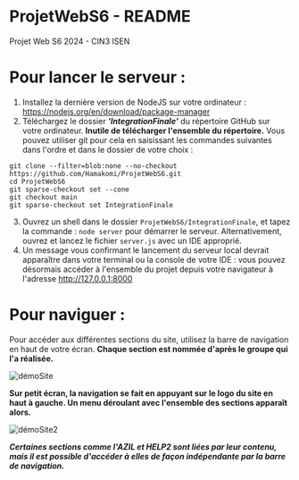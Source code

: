 # ProjetWebS6 - README
Projet Web S6 2024 - CIN3 ISEN

# __Pour lancer le serveur :__
  1) Installez la dernière version de NodeJS sur votre ordinateur : https://nodejs.org/en/download/package-manager
  2) Téléchargez le dossier ***'IntegrationFinale'*** du répertoire GitHub sur votre ordinateur. __Inutile de télécharger l'ensemble du répertoire.__
  Vous pouvez utiliser git pour cela en saisissant les commandes suivantes dans l'ordre et dans le dossier de votre choix :
  ```
  git clone --filter=blob:none --no-checkout https://github.com/Hamakomi/ProjetWebS6.git
  cd ProjetWebS6
  git sparse-checkout set --cone
  git checkout main
  git sparse-checkout set IntegrationFinale
  ```
  3) Ouvrez un shell dans le dossier ```ProjetWebS6/IntegrationFinale```, et tapez la commande : ```node server``` pour   démarrer le serveur.
     Alternativement, ouvrez et lancez le fichier ```server.js``` avec un IDE approprié.
  5) Un message vous confirmant le lancement du serveur local devrait apparaître dans votre terminal ou la console de votre IDE : vous pouvez désormais accéder à l'ensemble du projet depuis votre navigateur à l'adresse http://127.0.0.1:8000

# __Pour naviguer :__
Pour accéder aux différentes sections du site, utilisez la barre de navigation en haut de votre écran.
__Chaque section est nommée d'après le groupe qui l'a réalisée.__

![démoSite](https://github.com/Hamakomi/ProjetWebS6/assets/81290969/2cea4dc1-5e42-4c2d-9566-0fce97c4194a)

__Sur petit écran, la navigation se fait en appuyant sur le logo du site en haut à gauche. Un menu déroulant avec l'ensemble des sections apparaît alors.__

![démoSite2](https://github.com/Hamakomi/ProjetWebS6/assets/81290969/c708c719-5259-4a71-968f-c74a538194f0)

***Certaines sections comme l'AZIL et HELP2 sont liées par leur contenu, mais il est possible d'accéder à elles de façon indépendante par la barre de navigation.***
